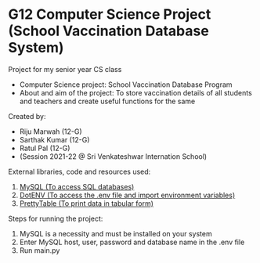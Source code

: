 # G12 Computer Science Project (School Vaccination Database System)
Project for my senior year CS class

- Computer Science project: School Vaccination Database Program
- About and aim of the project: To store vaccination details of all students and teachers and create useful functions for the same

Created by:
- Riju Marwah (12-G)
- Sarthak Kumar (12-G)
- Ratul Pal (12-G)
- (Session 2021-22 @ Sri Venkateshwar Internation School)

External libraries, code and resources used:
1) [MySQL (To access SQL databases)](https://pypi.org/project/mysql-connector-python/)
2) [DotENV (To access the .env file and import environment variables)](https://pypi.org/project/python-dotenv/)
3) [PrettyTable (To print data in tabular form)](https://pypi.org/project/prettytable/)

Steps for running the project:
1) MySQL is a necessity and must be installed on your system
2) Enter MySQL host, user, password and database name in the .env file
3) Run main.py
